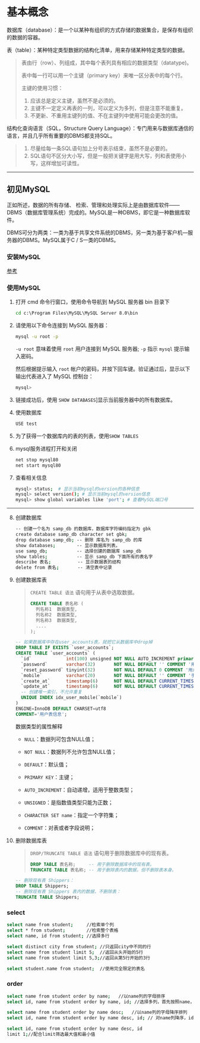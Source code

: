 基本概念
===

数据库（database）：是一个以某种有组织的方式存储的数据集合，是保存有组织的数据的容器。

表（table）：某种特定类型数据的结构化清单，用来存储某种特定类型的数据。

> 表由行（row）、列组成，其中每个表列具有相应的数据类型（datatype)。
>
> 表中每一行可以用一个主键（primary key）来唯一区分表中的每个行。
>
> 主键的使用习惯：
>
> 1. 应该总是定义主键，虽然不是必须的。
> 1. 主键不一定定义再表的一列，可以定义为多列，但是注意不能重复。
> 1. 不更新、不重用主键列的值、不在主键列中使用可能会更改的值。

结构化查询语言（SQL，Structure Query Language）：专门用来与数据库通信的语言，并且几乎所有重要的DBMS都支持SQL。

> 1. 尽量给每一条SQL语句加上分号表示结束，虽然不是必要的。
>2. SQL语句不区分大小写，但是一般把关键字是用大写，列和表使用小写，这样增加可读性。

---

## 初见MySQL

正如所述，数据的所有存储、 检索、管理和处理实际上是由数据库软件——DBMS（数据库管理系统）完成的。MySQL是一种DBMS，即它是一种数据库软件。

DBMS可分为两类：一类为基于共享文件系统的DBMS，另一类为基于客户机—服务器的DBMS。MySQL属于C / S一类的DBMS。

### 安装MySQL

[参考](https://www.sjkjc.com/mysql/install-on-windows/)

### 使用MySQL

1. 打开 cmd 命令行窗口，使用命令导航到 MySQL 服务器 bin 目录下

   ```cmd
   cd c:\Program Files\MySQL\MySQL Server 8.0\bin
   ```

2. 请使用以下命令连接到 MySQL 服务器：

   ```bash
   mysql -u root -p
   ```

   `-u root` 意味着使用 `root` 用户连接到 MySQL 服务器; `-p` 指示 `mysql` 提示输入密码。

   然后根据提示输入 `root` 帐户的密码，并按下回车键。验证通过后，显示以下输出代表进入了 MySQL 控制台：

   ```bash
   mysql>
   ```

3. 链接成功后，使用 `SHOW DATABASES`]显示当前服务器中的所有数据库。

4. 使用数据库

   ```bash
   USE test
   ```

5. 为了获得一个数据库内的表的列表，使用`SHOW TABLES`

6. mysql服务进程打开和关闭

   ```bash
   net stop mysql80
   net start mysql80
   ```
7. 查看相关信息

   ```bash
   mysql> status;  # 显示当前mysql的version的各种信息
   mysql> select version(); # 显示当前mysql的version信息
   mysql> show global variables like 'port'; # 查看MySQL端口号
   ```

---

8. 创建数据库

   ```bash
   -- 创建一个名为 samp_db 的数据库，数据库字符编码指定为 gbk
   create database samp_db character set gbk;
   drop database samp_db; -- 删除 库名为 samp_db 的库
   show databases;        -- 显示数据库列表。
   use samp_db;           -- 选择创建的数据库 samp_db 
   show tables;           -- 显示 samp_db 下面所有的表名字
   describe 表名;          -- 显示数据表的结构
   delete from 表名;       -- 清空表中记录
   ```

9. 创建数据库表

    > `CREATE TABLE 语法` 语句用于从表中选取数据。
    >
    > ```sql
    > CREATE TABLE 表名称 (
    >   列名称1  数据类型,
    >   列名称2  数据类型,
    >   列名称3  数据类型,
    >   ....
    > );
    > ```

    ```sql
    -- 如果数据库中存在user_accounts表，就把它从数据库中drop掉
    DROP TABLE IF EXISTS `user_accounts`;
    CREATE TABLE `user_accounts` (
      `id`             int(100) unsigned NOT NULL AUTO_INCREMENT primary key,
      `password`       varchar(32)       NOT NULL DEFAULT '' COMMENT '用户密码',
      `reset_password` tinyint(32)       NOT NULL DEFAULT 0 COMMENT '用户类型：0－不需要重置密码；1-需要重置密码',
      `mobile`         varchar(20)       NOT NULL DEFAULT '' COMMENT '手机',
      `create_at`      timestamp(6)      NOT NULL DEFAULT CURRENT_TIMESTAMP(6),
      `update_at`      timestamp(6)      NOT NULL DEFAULT CURRENT_TIMESTAMP(6) ON UPDATE CURRENT_TIMESTAMP(6),
      -- 创建唯一索引，不允许重复
      UNIQUE INDEX idx_user_mobile(`mobile`)
    )
    ENGINE=InnoDB DEFAULT CHARSET=utf8
    COMMENT='用户表信息';
    ```
    数据类型的属性解释  	

    - `NULL`：数据列可包含NULL值；

    - `NOT NULL`：数据列不允许包含NULL值；

    - `DEFAULT`：默认值；

    - `PRIMARY KEY`：主键；

    - `AUTO_INCREMENT`：自动递增，适用于整数类型；

    - `UNSIGNED`：是指数值类型只能为正数；

    - `CHARACTER SET name`：指定一个字符集；

    - `COMMENT`：对表或者字段说明；

10. 删除数据库表

    > `DROP/TRUNCATE TABLE 语法` 语句用于删除数据库中的现有表。
    >
    > ```sql
    > DROP TABLE 表名称;     -- 用于删除数据库中的现有表。
    > TRUNCATE TABLE 表名称; -- 用于删除表内的数据，但不删除表本身。
    > ```

    ```sql
    -- 删除现有表 Shippers：
    DROP TABLE Shippers;
    -- 删除现有表 Shippers 表内的数据，不删除表：
    TRUNCATE TABLE Shippers;
    ```

### select

```bash
select name from student;     //检索单个列
select * from student;        //检索整个表格
select name, id from student; //选择多行

select distinct city from student; //只返回city中不同的行
select name from student limit 5;  //返回从头开始的5行
select name from student limit 5,3;//返回从第5行开始的3行

select student.name from student;  //使用完全限定的表名
```

### order

```bash
select name from student order by name;   //以name列的字母排序
select id, name from student order by name, id; //选择多列，首先按照name，再按照id排序

select name from student order by name desc;   //以name列的字母降序排列
select id, name from student order by name desc, id; // 对name列降序，id升序

select id, name from student order by name desc, id
limit 1;//配合limit筛选最大值和最小值
```

